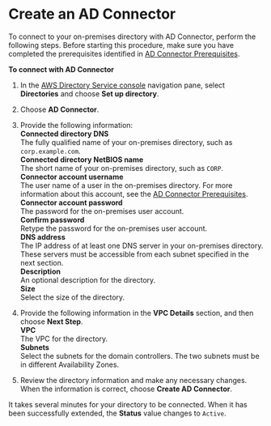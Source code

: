 # Create an AD Connector<a name="create_ad_connector"></a>

To connect to your on\-premises directory with AD Connector, perform the following steps\. Before starting this procedure, make sure you have completed the prerequisites identified in [AD Connector Prerequisites](prereq_connector.md)\.

**To connect with AD Connector**

1. In the [AWS Directory Service console](https://console.aws.amazon.com/directoryservice/) navigation pane, select **Directories** and choose **Set up directory**\.

1. Choose **AD Connector**\.

1. Provide the following information:  
**Connected directory DNS**  
The fully qualified name of your on\-premises directory, such as `corp.example.com`\.  
**Connected directory NetBIOS name**  
The short name of your on\-premises directory, such as `CORP`\.  
**Connector account username**  
The user name of a user in the on\-premises directory\. For more information about this account, see the [AD Connector Prerequisites](prereq_connector.md)\.  
**Connector account password**  
The password for the on\-premises user account\.  
**Confirm password**  
Retype the password for the on\-premises user account\.  
**DNS address**  
The IP address of at least one DNS server in your on\-premises directory\. These servers must be accessible from each subnet specified in the next section\.  
**Description**  
An optional description for the directory\.  
**Size**  
Select the size of the directory\.

1. Provide the following information in the **VPC Details** section, and then choose **Next Step**\.  
**VPC**  
The VPC for the directory\.   
**Subnets**  
Select the subnets for the domain controllers\. The two subnets must be in different Availability Zones\. 

1. Review the directory information and make any necessary changes\. When the information is correct, choose **Create AD Connector**\.

It takes several minutes for your directory to be connected\. When it has been successfully extended, the **Status** value changes to `Active`\.